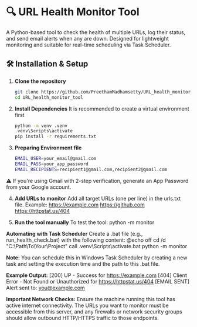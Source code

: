 # 🔍 URL Health Monitor Tool

A Python-based tool to check the health of multiple URLs, log their status, and send email alerts when any are down. Designed for lightweight monitoring and suitable for real-time scheduling via Task Scheduler.

## 🛠️ Installation & Setup

1. **Clone the repository**  
   ```bash
   git clone https://github.com/PreethamMadhamsetty/URL_health_monitor_tool.git
   cd URL_health_monitor_tool
   
2. **Install Dependencies**
It is recommended to create a virtual environment first
   ```bash
   python -m venv .venv
   .venv\Scripts\activate
   pip install -r requirements.txt

3. **Preparing Environment file**
   ```bash
   EMAIL_USER=your_email@gmail.com
   EMAIL_PASS=your_app_password
   EMAIL_RECIPIENTS=recipient1@gmail.com,recipient2@gmail.com
⚠️ If you're using Gmail with 2-step verification, generate an App Password from your Google account.

4. **Add URLs to monitor**
Add all target URLs (one per line) in the urls.txt file. Example:
https://example.com
https://github.com
https://httpstat.us/404

5. **Run the tool manually**
To test the tool:
python -m monitor

**Automating with Task Scheduler**
Create a .bat file (e.g., run_health_check.bat) with the following content:
@echo off
cd /d "C:\Path\To\Your\Project"
call .venv\Scripts\activate.bat
python -m monitor

**Note:** You can schedule this in Windows Task Scheduler by creating a new task and setting the execution time and the path to this .bat file.

**Example Output:**
[200] UP - Success for https://example.com
[404] Client Error - Not Found or Unauthorized for https://httpstat.us/404
[EMAIL SENT] Alert sent to: you@example.com

**Important Network Checks:**
Ensure the machine running this tool has active internet connectivity. The URLs you want to monitor must be accessible from this server, and any firewalls or network security groups should allow outbound HTTP/HTTPS traffic to those endpoints.




